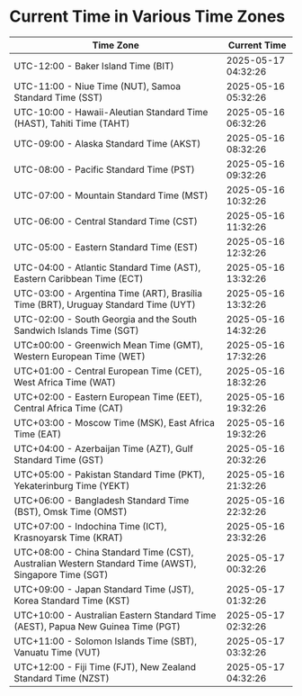 # Current Time in Various Time Zones

| Time Zone | Current Time |
|-----------|--------------|
| UTC-12:00 - Baker Island Time (BIT) | 2025-05-17 04:32:26 |
| UTC-11:00 - Niue Time (NUT), Samoa Standard Time (SST) | 2025-05-16 05:32:26 |
| UTC-10:00 - Hawaii-Aleutian Standard Time (HAST), Tahiti Time (TAHT) | 2025-05-16 06:32:26 |
| UTC-09:00 - Alaska Standard Time (AKST) | 2025-05-16 08:32:26 |
| UTC-08:00 - Pacific Standard Time (PST) | 2025-05-16 09:32:26 |
| UTC-07:00 - Mountain Standard Time (MST) | 2025-05-16 10:32:26 |
| UTC-06:00 - Central Standard Time (CST) | 2025-05-16 11:32:26 |
| UTC-05:00 - Eastern Standard Time (EST) | 2025-05-16 12:32:26 |
| UTC-04:00 - Atlantic Standard Time (AST), Eastern Caribbean Time (ECT) | 2025-05-16 13:32:26 |
| UTC-03:00 - Argentina Time (ART), Brasília Time (BRT), Uruguay Standard Time (UYT) | 2025-05-16 13:32:26 |
| UTC-02:00 - South Georgia and the South Sandwich Islands Time (SGT) | 2025-05-16 14:32:26 |
| UTC±00:00 - Greenwich Mean Time (GMT), Western European Time (WET) | 2025-05-16 17:32:26 |
| UTC+01:00 - Central European Time (CET), West Africa Time (WAT) | 2025-05-16 18:32:26 |
| UTC+02:00 - Eastern European Time (EET), Central Africa Time (CAT) | 2025-05-16 19:32:26 |
| UTC+03:00 - Moscow Time (MSK), East Africa Time (EAT) | 2025-05-16 19:32:26 |
| UTC+04:00 - Azerbaijan Time (AZT), Gulf Standard Time (GST) | 2025-05-16 20:32:26 |
| UTC+05:00 - Pakistan Standard Time (PKT), Yekaterinburg Time (YEKT) | 2025-05-16 21:32:26 |
| UTC+06:00 - Bangladesh Standard Time (BST), Omsk Time (OMST) | 2025-05-16 22:32:26 |
| UTC+07:00 - Indochina Time (ICT), Krasnoyarsk Time (KRAT) | 2025-05-16 23:32:26 |
| UTC+08:00 - China Standard Time (CST), Australian Western Standard Time (AWST), Singapore Time (SGT) | 2025-05-17 00:32:26 |
| UTC+09:00 - Japan Standard Time (JST), Korea Standard Time (KST) | 2025-05-17 01:32:26 |
| UTC+10:00 - Australian Eastern Standard Time (AEST), Papua New Guinea Time (PGT) | 2025-05-17 02:32:26 |
| UTC+11:00 - Solomon Islands Time (SBT), Vanuatu Time (VUT) | 2025-05-17 03:32:26 |
| UTC+12:00 - Fiji Time (FJT), New Zealand Standard Time (NZST) | 2025-05-17 04:32:26 |
